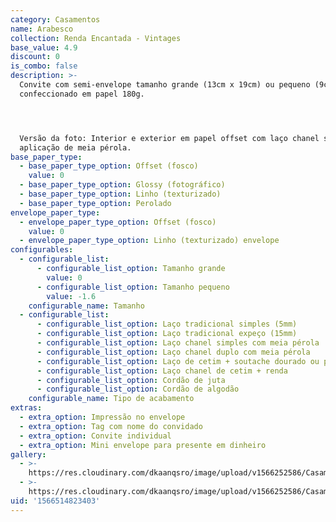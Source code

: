 ```yaml
---
category: Casamentos
name: Arabesco
collection: Renda Encantada - Vintages
base_value: 4.9
discount: 0
is_combo: false
description: >-
  Convite com semi-envelope tamanho grande (13cm x 19cm) ou pequeno (9cm x 14cm)
  confeccionado em papel 180g.




  Versão da foto: Interior e exterior em papel offset com laço chanel simples e
  aplicação de meia pérola.
base_paper_type:
  - base_paper_type_option: Offset (fosco)
    value: 0
  - base_paper_type_option: Glossy (fotográfico)
  - base_paper_type_option: Linho (texturizado)
  - base_paper_type_option: Perolado
envelope_paper_type:
  - envelope_paper_type_option: Offset (fosco)
    value: 0
  - envelope_paper_type_option: Linho (texturizado) envelope
configurables:
  - configurable_list:
      - configurable_list_option: Tamanho grande
        value: 0
      - configurable_list_option: Tamanho pequeno
        value: -1.6
    configurable_name: Tamanho
  - configurable_list:
      - configurable_list_option: Laço tradicional simples (5mm)
      - configurable_list_option: Laço tradicional expeço (15mm)
      - configurable_list_option: Laço chanel simples com meia pérola
      - configurable_list_option: Laço chanel duplo com meia pérola
      - configurable_list_option: Laço de cetim + soutache dourado ou prateado
      - configurable_list_option: Laço chanel de cetim + renda
      - configurable_list_option: Cordão de juta
      - configurable_list_option: Cordão de algodão
    configurable_name: Tipo de acabamento
extras:
  - extra_option: Impressão no envelope
  - extra_option: Tag com nome do convidado
  - extra_option: Convite individual
  - extra_option: Mini envelope para presente em dinheiro
gallery:
  - >-
    https://res.cloudinary.com/dkaanqsro/image/upload/v1566252586/Casamentos/Modelo_Arabesco_1_z4uujl.jpg
  - >-
    https://res.cloudinary.com/dkaanqsro/image/upload/v1566252586/Casamentos/Modelo_Arabesco_2_xvqeou.jpg
uid: '1566514823403'
---
```


